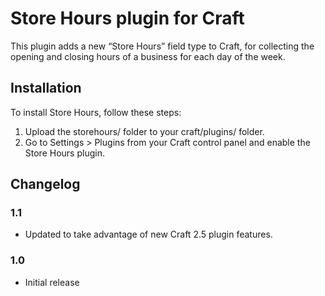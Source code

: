 # Store Hours plugin for Craft

This plugin adds a new “Store Hours” field type to Craft, for collecting the opening and closing hours of a business for each day of the week.

## Installation

To install Store Hours, follow these steps:

1.  Upload the storehours/ folder to your craft/plugins/ folder.
2.  Go to Settings > Plugins from your Craft control panel and enable the Store Hours plugin.

## Changelog

### 1.1

- Updated to take advantage of new Craft 2.5 plugin features.

### 1.0

- Initial release
